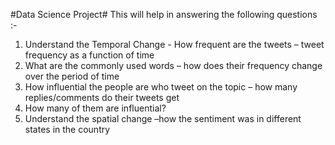 #Data Science Project#
This will help in answering the following questions :-
1. Understand the Temporal Change - How frequent are the tweets – tweet frequency as a function of time
2. What are the commonly used words – how does their frequency change over the period of time
3. How influential the people are who tweet on the topic – how many replies/comments do their tweets get
4. How many of them are influential?
5. Understand the spatial change –how the sentiment was in different states in the country

